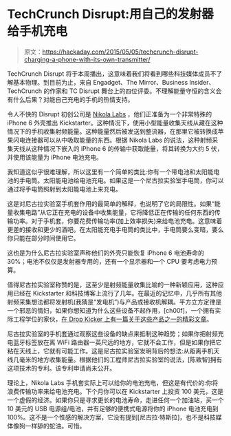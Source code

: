 # TechCrunch Disrupt:用自己的发射器给手机充电

> 原文：<https://hackaday.com/2015/05/05/techcrunch-disrupt-charging-a-phone-with-its-own-transmitter/>

TechCrunch Disrupt 将于本周播出，这意味着我们将看到哪些科技媒体成员不了解基本物理。到目前为止，来自 Engadget、The Mirror、Business Insider、TechCrunch 的作家和 TC Disrupt 舞台上的四位评委。不理解能量守恒的含义会有什么后果？对能自己充电的手机的热情支持。

令人不快的 Disrupt 初创公司是 [Nikola Labs](http://www.nikolalabs.co/) ，他们正准备为一个非常特殊的 iPhone 6 外壳推出 Kickstarter。这种情况下，使用小型能量收集天线从藏在这种情况下的手机收集射频能量。这种能量然后被发送到整流器，在那里它被转换成苹果闪电连接器可以从中吸取能量的东西。根据 Nikola Labs 的说法，这种射频采集天线从这种情况下嵌入的 iPhone 6 的传输中获取能量，将其转换为大约 5 伏，并使用该能量为 iPhone 电池充电。

我知道这似乎很难理解，所以这里有一个简单的类比:你有一个带电池和太阳能电池的手电筒。太阳能电池给电池充电。如果这是一个尼古拉实验室手电筒，你可以通过将手电筒照射到太阳能电池上来充电。

这是对尼古拉实验室手机套作用的最简单的解释，也说明了它的局限性。如果“能量收集电路”从它正在充电的设备中收集能量，它将降低正在传输的任何东西的传输功率。对于手机套，你要花费传输功率(加上效率损失)来给电池充电。这意味着更差的接收和更少的酒吧。在太阳能充电手电筒的类比中，手电筒要么变暗，要么你只能在部分时间使用它。

这也是为什么尼古拉实验室声称他们的外壳只能恢复 iPhone 6 电池寿命的 30%；电池不仅仅是发射器专用的，还有一个显示器和一个 CPU 要考虑电力预算。

值得尼古拉实验室称赞的是，这至少是射频能量收集比喻的一种新颖应用，这种应用已经在 Kickstarter 和科技博客上流行了几年。在最近的记忆中，几乎所有其他射频采集想法都将发射机(我猜是“发电机”)与产品或接收机解耦。平方立方定律是一个邪恶的情妇，如果你想知道为什么这些设备不起作用，[ch00f]，一个拥有实际工程学位的家伙，[在 Drop Kicker 上有一篇关于这些产品之一的精彩文章](http://drop-kicker.com/2014/06/ifind-rf-energy-harvesting-bluetooth-beacon/)。

尼古拉实验室的手机套通过观察这些设备的缺点来抵制这种趋势；如果你把射频充电蓝牙标签放在离 WiFi 路由器一英尺远的地方，它就不会工作，但是如果你把它粘在天线上，它就有可能工作。这是尼古拉实验室发明背后的想法:从距离手机天线几毫米的地方收集能量。根据他们的工程师尼古拉实验室的说法，[陈致智]拥有这项技术的专利。该专利申请尚未公开。

理论上，Nikola Labs 手机套实际上可以给你的电池充电，但这是有代价的:你将浪费传输功率来给电池充电。下个月你可以在 Kickstarter 上投资 100 美元，这是一个虚假的经济。如果你只是寻求更长的电池寿命，走进任何一个加油站，买一个 10 美元的 USB 电源组/电池，并有足够的便携式电源将你的 iPhone 电池充电到 100%。这不是一个性感的解决方案，它没有提到[尼古拉·特斯拉]，也不是科技媒体像狗一样舔的蛇油。可惜。